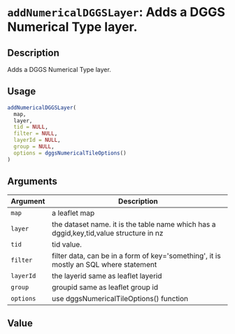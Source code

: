 # `addNumericalDGGSLayer`: Adds a DGGS Numerical Type layer.

## Description


 Adds a DGGS Numerical Type layer.


## Usage

```r
addNumericalDGGSLayer(
  map,
  layer,
  tid = NULL,
  filter = NULL,
  layerId = NULL,
  group = NULL,
  options = dggsNumericalTileOptions()
)
```


## Arguments

Argument      |Description
------------- |----------------
```map```     |     a leaflet map
```layer```     |     the dataset name. it is the table name which has a dggid,key,tid,value structure in nz
```tid```     |     tid value.
```filter```     |     filter data, can be in a form of key='something', it is mostly an SQL where statement
```layerId```     |     the layerid same as leaflet layerid
```group```     |     groupid same as leaflet group id
```options```     |     use dggsNumericalTileOptions() function

## Value


 


